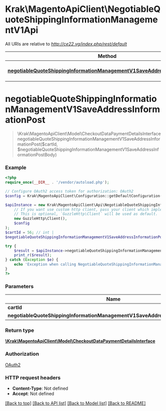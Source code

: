 # Krak\MagentoApiClient\NegotiableQuoteShippingInformationManagementV1Api

All URIs are relative to *http://ce22.vg/index.php/rest/default*

Method | HTTP request | Description
------------- | ------------- | -------------
[**negotiableQuoteShippingInformationManagementV1SaveAddressInformationPost**](NegotiableQuoteShippingInformationManagementV1Api.md#negotiableQuoteShippingInformationManagementV1SaveAddressInformationPost) | **POST** /V1/negotiable-carts/{cartId}/shipping-information | 


# **negotiableQuoteShippingInformationManagementV1SaveAddressInformationPost**
> \Krak\MagentoApiClient\Model\CheckoutDataPaymentDetailsInterface negotiableQuoteShippingInformationManagementV1SaveAddressInformationPost($cartId, $negotiableQuoteShippingInformationManagementV1SaveAddressInformationPostBody)





### Example
```php
<?php
require_once(__DIR__ . '/vendor/autoload.php');

// Configure OAuth2 access token for authorization: OAuth2
$config = Krak\MagentoApiClient\Configuration::getDefaultConfiguration()->setAccessToken('YOUR_ACCESS_TOKEN');

$apiInstance = new Krak\MagentoApiClient\Api\NegotiableQuoteShippingInformationManagementV1Api(
    // If you want use custom http client, pass your client which implements `GuzzleHttp\ClientInterface`.
    // This is optional, `GuzzleHttp\Client` will be used as default.
    new GuzzleHttp\Client(),
    $config
);
$cartId = 56; // int | 
$negotiableQuoteShippingInformationManagementV1SaveAddressInformationPostBody = new \Krak\MagentoApiClient\Model\NegotiableQuoteShippingInformationManagementV1SaveAddressInformationPostBody(); // \Krak\MagentoApiClient\Model\NegotiableQuoteShippingInformationManagementV1SaveAddressInformationPostBody | 

try {
    $result = $apiInstance->negotiableQuoteShippingInformationManagementV1SaveAddressInformationPost($cartId, $negotiableQuoteShippingInformationManagementV1SaveAddressInformationPostBody);
    print_r($result);
} catch (Exception $e) {
    echo 'Exception when calling NegotiableQuoteShippingInformationManagementV1Api->negotiableQuoteShippingInformationManagementV1SaveAddressInformationPost: ', $e->getMessage(), PHP_EOL;
}
?>
```

### Parameters

Name | Type | Description  | Notes
------------- | ------------- | ------------- | -------------
 **cartId** | **int**|  |
 **negotiableQuoteShippingInformationManagementV1SaveAddressInformationPostBody** | [**\Krak\MagentoApiClient\Model\NegotiableQuoteShippingInformationManagementV1SaveAddressInformationPostBody**](../Model/NegotiableQuoteShippingInformationManagementV1SaveAddressInformationPostBody.md)|  | [optional]

### Return type

[**\Krak\MagentoApiClient\Model\CheckoutDataPaymentDetailsInterface**](../Model/CheckoutDataPaymentDetailsInterface.md)

### Authorization

[OAuth2](../../README.md#OAuth2)

### HTTP request headers

 - **Content-Type**: Not defined
 - **Accept**: Not defined

[[Back to top]](#) [[Back to API list]](../../README.md#documentation-for-api-endpoints) [[Back to Model list]](../../README.md#documentation-for-models) [[Back to README]](../../README.md)

